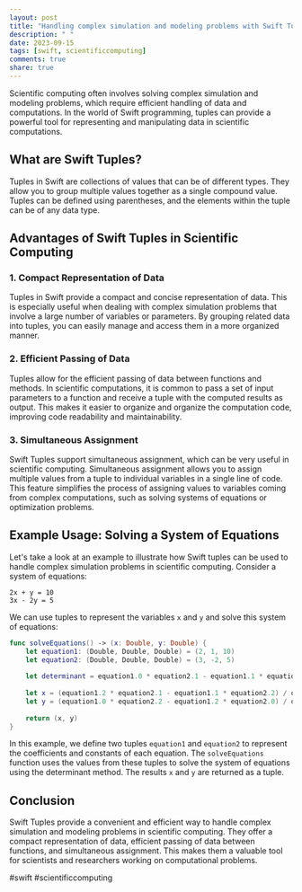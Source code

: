 ```yaml
---
layout: post
title: "Handling complex simulation and modeling problems with Swift Tuples in scientific computing."
description: " "
date: 2023-09-15
tags: [swift, scientificcomputing]
comments: true
share: true
---
```


Scientific computing often involves solving complex simulation and modeling problems, which require efficient handling of data and computations. In the world of Swift programming, tuples can provide a powerful tool for representing and manipulating data in scientific computations.

## What are Swift Tuples?

Tuples in Swift are collections of values that can be of different types. They allow you to group multiple values together as a single compound value. Tuples can be defined using parentheses, and the elements within the tuple can be of any data type.

## Advantages of Swift Tuples in Scientific Computing

### 1. Compact Representation of Data
Tuples in Swift provide a compact and concise representation of data. This is especially useful when dealing with complex simulation problems that involve a large number of variables or parameters. By grouping related data into tuples, you can easily manage and access them in a more organized manner.

### 2. Efficient Passing of Data
Tuples allow for the efficient passing of data between functions and methods. In scientific computations, it is common to pass a set of input parameters to a function and receive a tuple with the computed results as output. This makes it easier to organize and organize the computation code, improving code readability and maintainability.

### 3. Simultaneous Assignment
Swift Tuples support simultaneous assignment, which can be very useful in scientific computing. Simultaneous assignment allows you to assign multiple values from a tuple to individual variables in a single line of code. This feature simplifies the process of assigning values to variables coming from complex computations, such as solving systems of equations or optimization problems.

## Example Usage: Solving a System of Equations

Let's take a look at an example to illustrate how Swift tuples can be used to handle complex simulation problems in scientific computing. Consider a system of equations:

```
2x + y = 10
3x - 2y = 5
```

We can use tuples to represent the variables `x` and `y` and solve this system of equations:

```swift
func solveEquations() -> (x: Double, y: Double) {
    let equation1: (Double, Double, Double) = (2, 1, 10)
    let equation2: (Double, Double, Double) = (3, -2, 5)
    
    let determinant = equation1.0 * equation2.1 - equation1.1 * equation2.0
    
    let x = (equation1.2 * equation2.1 - equation1.1 * equation2.2) / determinant
    let y = (equation1.0 * equation2.2 - equation1.2 * equation2.0) / determinant
    
    return (x, y)
}
```

In this example, we define two tuples `equation1` and `equation2` to represent the coefficients and constants of each equation. The `solveEquations` function uses the values from these tuples to solve the system of equations using the determinant method. The results `x` and `y` are returned as a tuple.

## Conclusion

Swift Tuples provide a convenient and efficient way to handle complex simulation and modeling problems in scientific computing. They offer a compact representation of data, efficient passing of data between functions, and simultaneous assignment. This makes them a valuable tool for scientists and researchers working on computational problems.

#swift #scientificcomputing